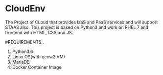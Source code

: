 # CloudEnv
The Project of CLoud that provides IaaS and PaaS services and will support STAAS also. This project is based on Python3 and work on RHEL 7 and frontend with HTML, CSS and JS.

#REQUIREMENTS..
1. Python3.6
2. Linux OS(with qcow2 VM)
3. MariaDB
4. Docker Container Image
